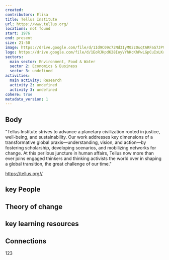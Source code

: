 ```yaml
---
created:
contributors: Elisa
title: Tellus Institute
url: https://www.tellus.org/
locations: not found
start: 1976
end: present
size: 21-50
image: https://drive.google.com/file/d/1Id9C09c72Nd3IyM02zOuqtARFaG7JP9m/view?usp=drive_link
logo: https://drive.google.com/file/d/1EoRJHpdK28IoyVYhKcKhPwLGpCuIxLKr/view?usp=drive_link
sectors:
  main sector: Environment, Food & Water
  sector 2: Economics & Business
  sector 3: undefined
activities: 
  main activity: Research
  activity 2: undefined
  activity 3: undefined
cohere: true
metadata_version: 1
---
```



## Body

"Tellus Institute strives to advance a planetary civilization rooted in justice, well-being, and sustainability. Our work addresses key dimensions of a transformative global praxis—understanding, vision, and action—by fostering scholarship, developing scenarios, and mobilizing networks for change. At this perilous juncture in human affairs, Tellus now more than ever joins engaged thinkers and thinking activists the world over in shaping a global transition, the great challenge of our time."

https://tellus.org//

## key People



## Theory of change



## key learning resources



## Connections

123

